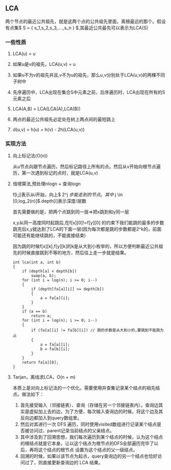 ## LCA

两个节点的最近公共祖先，就是这两个点的公共祖先里面，离根最远的那个。假设有点集$ S = \{ s_1,s_2,s_3,....,s_n \} $,其最近公共最先可以表示为LCA(S)

### 一些性质

1. LCA(u) = u

2. 如果u是v的祖先，LCA(u,v) = u

3. 如果u不为v的祖先并且,v不为u的祖先，那么u,v分别处于LCA(u,v)的两棵不同子树中

4. 先序遍历中，LCA出现在集合S中元素之前，后序遍历时，LCA出现在所有的S元素之后

5. LCA(A,B) = LCA(LCA(A),LCA(B))

6. 两点的最近公共祖先必定处在树上两点间的最短路上

7. d(u,v) = h(u) + h(v) - 2h(LCA(u,v))

### 实现方法

1. 向上标记法(O(n))

    从u节点向跟节点遍历，然后标记路径上所有的点。然后从v开始向根节点遍历，第一次遇到标记的点时，就是LCA(u,v)

2. 倍增算法,预处理nlogn + 查询logn

    f[i,j]表示从i开始，向上$ 2^j $步能走到的节点。其中$ j \in [0,log_2(n)]$.depth[i]表示深度/层数
    
    首先需要做的是，把两个点跳到同一层=>把x跳到和y同一层
    
    x,y从同一高度同时起跳后,在f[x][0]!=f[y][0] 的约束下我们能跳的最多的步数跳完后x,y就达到了LCA的下面一层(因为每次都是跳的步数都是2^k的，前面可能还有能继续跳的，不能直接结束)
    
    因为跳的时候f[x][k],f[y][k]的k是从大到小枚举的，所以方便判断最近公共祖先的时候直接跳到不等的地方，然后往上走一步就是结果。
    ```
    int lca(int a, int b)
    {
        if (depth[a] < depth[b])
            swap(a, b);
        for (int i = log(n); i >= 0; i--)
        {
            if (depth[fa[a][i]] >= depth[b])
            {
                a = fa[a][i];
            }
        }
        if (a == b)
            return a;
        for (int i = log(n); i >= 0; i--)
        {
            if (fa[a][i] != fa[b][i]) // 跳的步数是从大到小的,要跳到不能跳为止
            {
                a = fa[a][i];
                b = fa[b][i];
            }
        }
        return fa[a][0];
    }
    ```
3. Tarjan，离线求LCA，O(n + m)

    本质上是对向上标记法的一个优化。需要使用并查集记录某个结点的祖先结点。做法如下：
    1. 首先接受输入（邻接链表）、查询（存储在另一个邻接链表内）。查询边其实是虚拟加上去的边，为了方便，每次输入查询边的时候，将这个边及其反向边都加入到query数组里。
    2. 然后对其进行一次 DFS 遍历，同时使用visited数组进行记录某个结点是否被访问过、parent记录当前结点的父亲结点。
    3. 其中涉及到了回溯思想，我们每次遍历到某个结点的时候，认为这个结点的根结点就是它本身。让以这个结点为根节点的DFS全部遍历完毕了以后，再将这个结点的根节点 设置为这个结点的父一级结点。
    4. 回溯的时候，如果以该节点为起点，query查询边的另一个结点也恰好访问过了，则直接更新查询边的 LCA 结果。